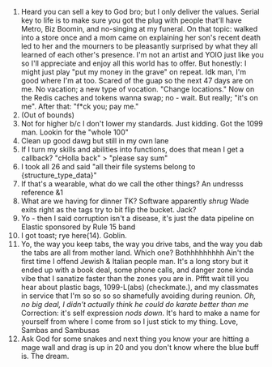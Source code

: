 1. Heard you can sell a key to God bro; but I only deliver the values. Serial key to life is to make sure you got the plug with people that'll have Metro, Biz Boomin, and no-singing at my funeral. On that topic: walked into a store once and a mom came on explaining her son's recent death led to her and the mourners to be pleasantly surprised by what they all learned of each other's presence. I'm not an artist and YOlO just like you so I'll appreciate and enjoy all this world has to offer. But honestly: I might just play "put my money in the grave" on repeat. Idk man, I'm good where I'm at too. Scared of the guap so the next 47 days are on me. No vacation; a new type of vocation. "Change locations." Now on the Redis caches and tokens wanna swap; no - wait. But really; "it's on me". After that: "f*ck you; pay me."
2. (Out of bounds)
3. Not for higher b/c I don't lower my standards. Just kidding. Got the 1099 man. Lookin for the "whole 100"
4. Clean up good dawg but still in my own lane
5. If I turn my skills and abilities into functions, does that mean I get a callback? "cHolla back" > "please say sum"
6. I took all 26 and said "all their file systems belong to {structure_type_data}"
7. If that's a wearable, what do we call the other things? An undresss reference &1
8. What are we having for dinner TK? Software apparently *shrug* Wade exits right as the tags try to bit flip the bucket. Jack?
9. Yo - then I said corruption isn't a disease, it's just the data pipeline on Elastic sponsored by Rule 15 band
10. I got toast; rye here(14). Goblin.
11. Yo, the way you keep tabs, the way you drive tabs, and the way you dab the tabs are all from mother land. Which one? Bothhhhhhhhh Ain't the first time I offend Jewish & Italian people man. It's a long story but it ended up with a book deal, some phone calls, and danger zone kinda vibe that I sanatize faster than the zones you are in. Pfftt wait till you hear about plastic bags, 1099-L(abs) (checkmate.), and my classmates in service that I'm so so so so shamefully avoiding during reunion. *Oh, no big deal, I didn't actually think he could do karate better than me* Correction: it's self expression *nods down*. It's hard to make a name for yourself from where I come from so I just stick to my thing. Love, Sambas and Sambusas
12. Ask God for some snakes and next thing you know your are hitting a mage wall and drag is up in 20 and you don't know where the blue buff is. The dream.
